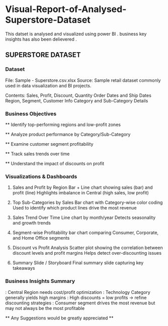 # Visual-Report-of-Analysed-Superstore-Dataset
This datset is analysed and visualized using power BI . business key insights has also been delievered .

## SUPERSTORE DATASET

### Dataset

File: Sample - Superstore.csv.xlsx
Source: Sample retail dataset commonly used in data visualization and BI projects.

Contents:
Sales, Profit, Discount, Quantity
Order Dates and Ship Dates
Region, Segment, Customer Info
Category and Sub-Category Details

### Business Objectives

** Identify top-performing regions and low-profit zones

** Analyze product performance by Category/Sub-Category

** Examine customer segment profitability

** Track sales trends over time

** Understand the impact of discounts on profit

### Visualizations & Dashboards

1. Sales and Profit by Region
Bar + Line chart showing sales (bar) and profit (line)
Highlights imbalance in Central (high sales, low profit)

2. Top Sub-Categories by Sales
Bar chart with Category-wise color coding
Used to identify which product lines drive the most revenue

3. Sales Trend Over Time
Line chart by month/year
Detects seasonality and growth trends

4. Segment-wise Profitability
 bar chart comparing Consumer, Corporate, and Home Office segments

5. Discount vs Profit Analysis
Scatter plot showing the correlation between discount levels and profit margins
Helps detect over-discounting issues

6. Summary Slide / Storyboard
Final summary slide capturing key takeaways

### Business Insights Summary
: Central Region needs cost/profit optimization
: Technology Category generally yields high margins
: High discounts = low profits → refine discounting strategies
: Consumer segment drives the most revenue but may not always be the most profitable

** Any Suggestions would be greatly appreciated ** 

